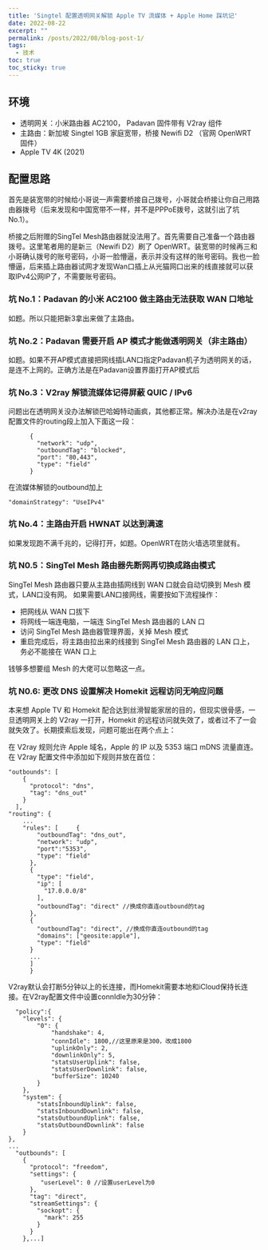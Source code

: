 ```yaml
---
title: 'Singtel 配置透明网关解锁 Apple TV 流媒体 + Apple Home 踩坑记'
date: 2022-08-22
excerpt: ""
permalink: /posts/2022/08/blog-post-1/
tags:
  - 技术
toc: true
toc_sticky: true
---
```


## 环境

- 透明网关：小米路由器 AC2100， Padavan 固件带有 V2ray 组件
- 主路由：新加坡 Singtel 1GB 家庭宽带，桥接 Newifi D2 （官网 OpenWRT 固件）
- Apple TV 4K (2021)

## 配置思路

首先是装宽带的时候给小哥说一声需要桥接自己拨号，小哥就会桥接让你自己用路由器拨号（后来发现和中国宽带不一样，并不是PPPoE拨号，这就引出了坑 No.1）。

桥接之后附赠的SingTel Mesh路由器就没法用了。首先需要自己准备一个路由器拨号。这里笔者用的是新三（Newifi D2）刷了 OpenWRT。装宽带的时候再三和小哥确认拨号的账号密码，小哥一脸懵逼，表示并没有这样的账号密码。我也一脸懵逼，后来插上路由器试网才发现Wan口插上从光猫网口出来的线直接就可以获取IPv4公网IP了，不需要账号密码。

### 坑 No.1：Padavan 的小米 AC2100 做主路由无法获取 WAN 口地址

如题。所以只能把新3拿出来做了主路由。

### 坑 No.2：Padavan 需要开启 AP 模式才能做透明网关（非主路由）

如题。如果不开AP模式直接把网线插LAN口指定Padavan机子为透明网关的话，是连不上网的。正确方法是在Padavan设置界面打开AP模式后

### 坑 No.3：V2ray 解锁流媒体记得屏蔽 QUIC / IPv6

问题出在透明网关没办法解锁巴哈姆特动画疯，其他都正常。解决办法是在v2ray配置文件的routing段上加入下面这一段：

```
      {
        "network": "udp",
        "outboundTag": "blocked",
        "port": "80,443",
        "type": "field"
      }
```

在流媒体解锁的outbound加上

```
"domainStrategy": "UseIPv4"
```

### 坑 No.4：主路由开启 HWNAT 以达到满速

如果发现跑不满千兆的，记得打开，如题。OpenWRT在防火墙选项里就有。

### 坑 N0.5：SingTel Mesh 路由器先断网再切换成路由模式

SingTel Mesh 路由器只要从主路由插网线到 WAN 口就会自动切换到 Mesh 模式，LAN口没有网。 如果需要LAN口接网线，需要按如下流程操作：

- 把网线从 WAN 口拔下
- 将网线一端连电脑，一端连 SingTel Mesh 路由器的 LAN 口
- 访问 SingTel Mesh 路由器管理界面，关掉 Mesh 模式
- 重启完成后，将主路由拉出来的线接到 SingTel Mesh 路由器的 LAN 口上，务必不能接在 WAN 口上

钱够多想要组 Mesh 的大佬可以忽略这一点。

### 坑 N0.6: 更改 DNS 设置解决 Homekit 远程访问无响应问题

本来想 Apple TV 和 Homekit 配合达到丝滑智能家居的目的，但现实很骨感，一旦透明网关上的 V2ray 一打开，Homekit 的远程访问就失效了，或者过不了一会就失效了。长期摸索后发现，问题可能出在两个点上：

在 V2ray 规则允许 Apple 域名，Apple 的 IP 以及 5353 端口 mDNS 流量直连。在 V2ray 配置文件中添加如下规则并放在首位：

```
"outbounds": [
    {
      "protocol": "dns",
      "tag": "dns_out"
    }
  ],
"routing": {
    ...
    "rules": [     {
        "outboundTag": "dns_out", 
        "network": "udp",
        "port":"5353",
        "type": "field"
      },
      {
        "type": "field",
        "ip": [
          "17.0.0.0/8"
        ],
        "outboundTag": "direct" //换成你直连outbound的tag
      },
      {
        "outboundTag": "direct", //换成你直连outbound的tag
        "domains": ["geosite:apple"],
        "type": "field"
      }
      ...
      ]
      }
```

V2ray默认会打断5分钟以上的长连接，而Homekit需要本地和iCloud保持长连接。在V2ray配置文件中设置connIdle为30分钟：

```
  "policy":{
    "levels": {
        "0": {
            "handshake": 4,
            "connIdle": 1800,//这里原来是300，改成1800
            "uplinkOnly": 2,
            "downlinkOnly": 5,
            "statsUserUplink": false,
            "statsUserDownlink": false,
            "bufferSize": 10240
        }
    },
    "system": {
        "statsInboundUplink": false,
        "statsInboundDownlink": false,
        "statsOutboundUplink": false,
        "statsOutboundDownlink": false
    }
}, 
...
  "outbounds": [
    {
      "protocol": "freedom",
      "settings": {
         "userLevel": 0 //设置userLevel为0
      },
      "tag": "direct",
      "streamSettings": {
        "sockopt": {
          "mark": 255
        }
      }
    },...]
```

